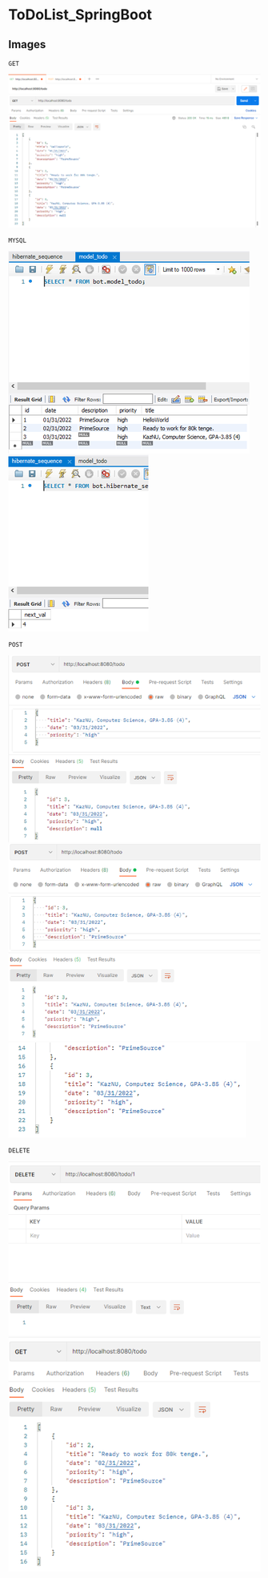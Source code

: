 # ToDoList_SpringBoot


## Images
```
GET
```
![get](/imgs/get.PNG)

```
MYSQL
```
![mysql](/imgs/mysql.PNG)
![mysql2](/imgs/hiber.PNG)

```
POST
```
![save](/imgs/save.PNG)
![upd1](/imgs/update.PNG)
![upd2](/imgs/upd2.PNG)

```
DELETE
```
![del](/imgs/del1.PNG)
![delresult](/imgs/del2.PNG)
